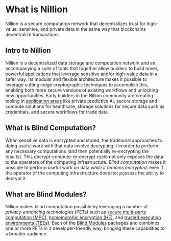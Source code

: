 # What is Nillion

Nillion is a secure computation network that decentralizes trust for high-value, sensitive, and private data in the same way that blockchains decentralize transactions.

## Intro to Nillion

Nillion is a decentralized data storage and computation network and an accompanying a suite of tools that together allow builders to build novel, powerful applications that leverage sensitive and/or high-value data in a safer way. Its modular and flexible architecture makes it possible to leverage cutting-edge cryptographic techniques to accomplish this, enabling both more secure versions of existing workflows and unlocking new opportunities. Early builders in the Nillion community are creating tooling in [application areas](/learn/use-cases) like private predictive AI, secure storage and compute solutions for healthcare, storage solutions for secure data such as credentials, and secure workflows for trade data.

## What is Blind Computation?

When sensitive data is encrypted and stored, the traditional approaches to doing useful work with that data involve decrypting it in order to perform any necessary computations (and then potentially re-encrypting the results). This decrypt-compute-re-encrypt cycle not only exposes the data to the operators of the computing infrastructure. *Blind computation* makes it possible to perform useful work on data *while it remains encrypted*, even if the operator of the computing infrastructure does not possess the ability to decrypt it.

## What are Blind Modules?

Nillion makes blind computation possible by leveraging a number of *privacy-enhancing technologies* (PETs) such as [secure multi-party computation (MPC)](https://en.wikipedia.org/wiki/Secure_multi-party_computation), [homomorphic encryption (HE)](https://en.wikipedia.org/wiki/Homomorphic_encryption), and [trusted execution environments (TEEs)](https://en.wikipedia.org/wiki/Trusted_execution_environment). Each of the [Blind Modules](/learn/blind-modules) packages and combines one or more PETs in a developer-friendly way, bringing these capabilities to a broader audience.
